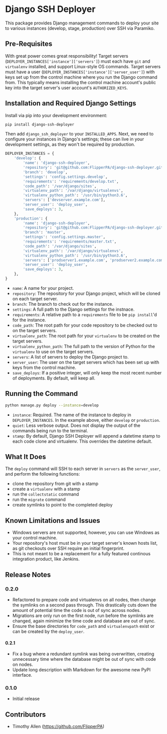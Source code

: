 # Django SSH Deployer

This package provides Django management commands to deploy your site to various instances (develop, stage, production) over SSH via Paramiko.

## Pre-Requisites

With great power comes great responsibility! Target servers (`DEPLOYER_INSTANCES['instance']['servers']`) must each have `git` and `virtualenv` installed, and support Linux-style OS commands. Target servers must have a user (`DEPLOYER_INSTANCES['instance']['server_user']`) with keys set up from the control machine where you run the Django command from. This typically means installing the control machine account's public key into the target server's user account's `AUTHORIZED_KEYS`.

## Installation and Required Django Settings

Install via pip into your development environment:

```bash
pip install django-ssh-deployer
```

Then add `django_ssh_deployer` to your `INSTALLED_APPS`. Next, we need to configure your instances in Django's settings; these can live in your development settings, as they won't be required by production.

```python
DEPLOYER_INSTANCES = {
    'develop': {
        'name': 'django-ssh-deployer',
        'repository': 'git@github.com:FlipperPA/django-ssh-deployer.git',
        'branch': 'develop',
        'settings': 'config.settings.develop',
        'requirements': 'requirements/develop.txt',
        'code_path': '/var/django/sites',
        'virtualenv_path': '/var/django/virtualenvs',
        'virtualenv_python_path': '/usr/bin/python3.6',
        'servers': ['devserver.example.com'],
        'server_user': 'deploy_user',
        'save_deploys': 3,
    },
    'production': {
        'name': 'django-ssh-deployer',
        'repository': 'git@github.com:FlipperPA/django-ssh-deployer.git',
        'branch': 'master',
        'settings': 'config.settings.master',
        'requirements': 'requirements/master.txt',
        'code_path': '/var/django/sites',
        'virtualenv_path': '/var/django/virtualenvs',
        'virtualenv_python_path': '/usr/bin/python3.6',
        'servers': ['prodserver1.example.com', 'prodserver2.example.com'],
        'server_user': 'deploy_user',
        'save_deploys': 3,
    },
}
```

* `name`: A name for your project.
* `repository`: The repository for your Django project, which will be cloned on each target server.
* `branch`: The branch to check out for the instance.
* `settings`: A full path to the Django settings for the instnace.
* `requirements`: A relative path to a `requirements` file to be `pip install`'d for the instance.
* `code_path`: The root path for your code repository to be checked out to on the target servers.
* `virtualenv_path`: The root path for your `virtualenv` to be created on the target servers.
* `virtualenv_python_path`: The full path to the version of Python for the `virtualenv` to use on the target servers.
* `servers`: A list of servers to deploy the Django project to.
* `server_user`: The user on the target servers which has been set up with keys from the control machine.
* `save_deploys`: If a positive integer, will only keep the most recent number of deployments. By default, will keep all.

## Running the Command

```bash
python manage.py deploy --instance=develop
```

* `instance`: Required. The name of the instance to deploy in `DEPLOYER_INSTANCES`. In the example above, either `develop` or `production`.
* `quiet`: Less verbose output. Does not display the output of the commands being run to the terminal.
* `stamp`: By default, Django SSH Deployer will append a datetime stamp to each code clone and virtualenv. This overrides the datetime default.

## What It Does

The `deploy` command will SSH to each server in `servers` as the `server_user`, and perform the following functions:

* clone the repository from git with a stamp
* create a `virtualenv` with a stamp
* run the `collectstatic` command
* run the `migrate` command
* create symlinks to point to the completed deploy

## Known Limitations and Issues

* Windows servers are not supported, however, you can use Windows as your control machine.
* Your repository's host must be in your target server's known hosts list, as git checkouts over SSH require an initial fingerprint.
* This is not meant to be a replacement for a fully featured continous integration product, like Jenkins.

## Release Notes

### 0.2.0

* Refactored to prepare code and virtualenvs on all nodes, then change the symlinks on a second pass through. This drastically cuts down the amount of potential time the code is out of sync across nodes.
* Migrations are only run on the first node, run before the symlinks are changed, again minimize the time code and database are out of sync.
* Ensure the base directories for `code_path` and `virtualenvpath` exist or can be created by the `deploy_user`.

#### 0.2.1

* Fix a bug where a redundant symlink was being overwritten, creating unnecessary time where the database might be out of sync with code on nodes.
* Update long description with Markdown for the awesome new PyPI interface.

### 0.1.0

* Initial release

## Contributors

* Timothy Allen (https://github.com/FlipperPA)
